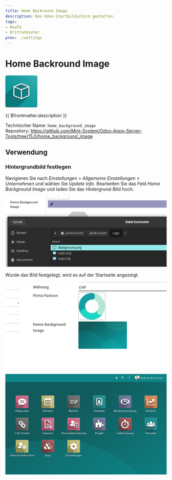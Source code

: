 ```yaml
---
title: Home Backround Image
description: Den Odoo-Startbildschirm gestalten.
tags:
- HowTo
- Drittanbieter
prev: ./settings
---
```

# Home Backround Image
![icon_oms_box](attachments/icon_oms_box.png)

{{ $frontmatter.description }}

Technischer Name: `home_background_image`\
Repository: <https://github.com/Mint-System/Odoo-Apps-Server-Tools/tree/15.0/home_background_image>

## Verwendung

### Hintergrundbild festlegen

Navigieren Sie nach *Einstellungen > Allgemeine Einstellungen > Unternehmen* und wählen Sie *Update Info*. Bearbeiten Sie das Feld *Home Background Image* und laden Sie das Hintergrund-Bild hoch.

![](attachments/Home%20Backround%20Image%20Upload.png)

Wurde das Bild festgelegt, wird es auf der Startseite angezeigt.

![](attachments/Home%20Backround%20Image%20Set.png)

![](attachments/Home%20Backround%20Image%20Beispiel.png)